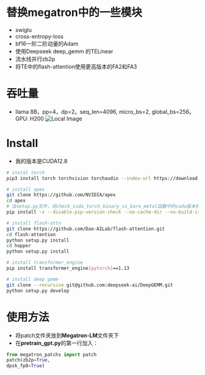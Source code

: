 # 替换megatron中的一些模块

- swiglu
- cross-entropy-loss
- bf16一阶二阶动量的Adam
- 使用Deepseek deep_gemm 的TELinear
- 流水线并行zb2p
- 将TE中的flash-attention使用更高版本的FA2和FA3

# 吞吐量

- llama 8B，pp=4，dp=2。seq_len=4096, micro_bs=2, global_bs=256。GPU: H200
![Local Image](./image.png)

# Install

- 我的版本是CUDA12.8
```bash
# instal torch
pip3 install torch torchvision torchaudio --index-url https://download.pytorch.org/whl/cu126

# install apex
git clone https://github.com/NVIDIA/apex
cd apex
# 去setup.py文件，将check_cuda_torch_binary_vs_bare_metal函数中的cuda版本检测注释掉
pip install -v --disable-pip-version-check --no-cache-dir --no-build-isolation --config-settings "--build-option=--cpp_ext" --config-settings "--build-option=--cuda_ext" ./

# install flash-attn
git clone https://github.com/Dao-AILab/flash-attention.git
cd flash-attention
python setup.py install
cd hopper
python setup.py install

# install transformer_engine
pip install transformer_engine[pytorch]==1.13

# install deep gemm
git clone --recursive git@github.com:deepseek-ai/DeepGEMM.git
python setup.py develop
```

# 使用方法

- 将patch文件夹放到**Megatron-LM**文件夹下
- 在**pretrain_gpt.py**的第一行加入：
```python
from megatron_patchs import patch
patch(zb2p=True, 
dpsk_fp8=True)
```